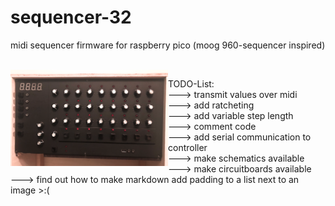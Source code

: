 # sequencer-32
midi sequencer firmware for raspberry pico (moog 960-sequencer inspired)

<br/>

<img src="https://github.com/DerBejijing/midi-sequencer/blob/main/images/sequencer_front_rack.png" width=50% align=left margin-right=50px>  

TODO-List:  
---> transmit values over midi  
---> add ratcheting  
---> add variable step length  
---> comment code  
---> add serial communication to controller  
---> make schematics available  
---> make circuitboards available  
---> find out how to make markdown add padding to a list next to an image >:(
